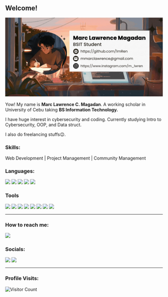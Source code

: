 ## Welcome!

[![@1mRen](https://github.com/1mRen/1mRen/blob/main/assets/Marc%20Lawrence%20Magadan.gif?raw=true)](https://www.facebook.com/idzty/)

Yow! My name is <b>Marc Lawrence C. Magadan</b>. A working scholar in University of Cebu taking <b>BS Information Technology.</b>

I have huge interest in cybersecurity and coding. Currently studying Intro to Cybersecurity, OOP, and Data struct.

I also do freelancing stuffs😉. 

### Skills: 
Web Development | Project Management | Community Management 


### Languages:<br>
<img src="https://img.shields.io/badge/Python-FFD43B?style=for-the-badge&logo=python&logoColor=blue"/> 
<img src="https://img.shields.io/badge/C-00599C?style=for-the-badge&logo=c&logoColor=white"/> 
<img src="https://img.shields.io/badge/CSS3-1572B6?style=for-the-badge&logo=css3&logoColor=white"/> 
<img src="https://img.shields.io/badge/HTML5-E34F26?style=for-the-badge&logo=html5&logoColor=white"/> 
<img src="https://img.shields.io/badge/OpenJDK-ED8B00?style=for-the-badge&logo=openjdk&logoColor=white"/>
<p></p>

### Tools <br>
<img src="https://img.shields.io/badge/apache%20netbeans-1B6AC6?style=for-the-badge&logo=apache%20netbeans%20IDE&logoColor=whit"/> 
<img src="https://img.shields.io/badge/Colab-F9AB00?style=for-the-badge&logo=googlecolab&color=525252"> 
<img src="https://img.shields.io/badge/Eclipse-2C2255?style=for-the-badge&logo=eclipse&logoColor=white"> 
<img src="https://img.shields.io/badge/IntelliJ_IDEA-000000.svg?style=for-the-badge&logo=intellij-idea&logoColor=white"> 
<img src="https://img.shields.io/badge/PyCharm-000000.svg?&style=for-the-badge&logo=PyCharm&logoColor=white"/> 
<img src="https://img.shields.io/badge/sublime_text-%23575757.svg?&style=for-the-badge&logo=sublime-text&logoColor=important"/> 
<img src="https://img.shields.io/badge/VSCode-0078D4?style=for-the-badge&logo=visual%20studio%20code&logoColor=white"/> 
<img src="https://img.shields.io/badge/Visual_Studio_Code-0078D4?style=for-the-badge&logo=visual%20studio%20code&logoColor=white"/>

-------------------------------------------
### How to reach me: 
<a href="mailto: mmarclawrence@gmail.com">
<img src="https://img.shields.io/badge/-magadan%40gmail.com-7B83EB?&style=for-the-badge&logo=Microsoft-outlook&logoColor=white" ></a> 

### Socials:
<a href="https://www.instagram.com/m_lwren"><img src="https://img.shields.io/badge/1mRen-%23E4405F.svg?&style=for-the-badge&logo=instagram&logoColor=white"></a> 
<img src="https://img.shields.io/badge/!mRen-5865F2?style=for-the-badge&logo=discord&logoColor=white"/>

------------------------------------------- 

### Profile Visits:
![Visitor Count](https://profile-counter.glitch.me/{1mRen}/count.svg)


<!--
**1mRen/1mRen** is a ✨ _special_ ✨ repository because its `README.md` (this file) appears on your GitHub profile.

Here are some ideas to get you started:

- 🔭 I’m currently working on ...
- 🌱 I’m currently learning ...
- 👯 I’m looking to collaborate on ...
- 🤔 I’m looking for help with ...
- 💬 Ask me about ...
- 📫 How to reach me: ...
- 😄 Pronouns: ...
- ⚡ Fun fact: ...
-->
